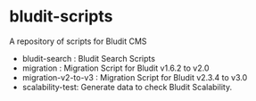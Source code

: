 # bludit-scripts
A repository of scripts for Bludit CMS

* bludit-search : Bludit Search Scripts
* migration : Migration Script for Bludit v1.6.2 to v2.0
* migration-v2-to-v3 : Migration Script for Bludit v2.3.4 to v3.0
* scalability-test: Generate data to check Bludit Scalability.
